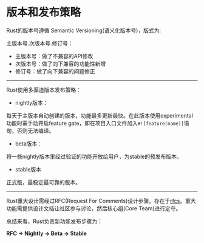 # 版本和发布策略

Rust的版本号遵循 Semantic Versioning(语义化版本号)，版式为:

主版本号.次版本号.修订号：

- 主版本号：做了不兼容的API修改
- 次版本号：做了向下兼容的功能性新增
- 修订号：做了向下兼容的问题修正

***

Rust使用多渠道版本发布策略：

- nightly版本：

每天于主版本自动创建的版本，功能最多更新最快。在此版本使用experimental功能时需手动开启feature gate，即在项目入口文件加入`#![feature(name)]`语句，否则无法编译。

- beta版本：

将一些nightly版本里经过验证的功能开放给用户，为stable的预发布版本。

- stable版本

正式版，最稳定最可靠的版本。

***

Rust重大设计需经过RFC(Request For Comments)设计步骤。存在于[rfcs](github.com/rust-lang/rfcs)。重大功能需提供设计文档让社区参与讨论，然后核心组(Core Team)进行定夺。

总结来看，Rust负责新功能发布步骤为：

**RFC -> Nightly -> Beta -> Stable**